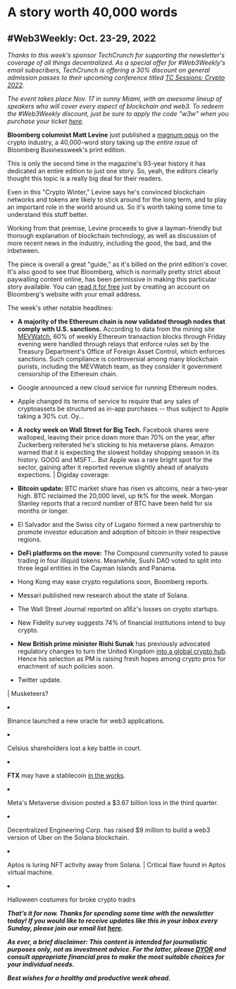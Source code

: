 # A story worth 40,000 words
## #Web3Weekly: Oct. 23-29, 2022

*Thanks to this week's sponsor TechCrunch for supporting the newsletter's coverage of all things decentralized. As a special offer for #Web3Weekly's email subscribers, TechCrunch is offering a 30% discount on  general admission passes to their upcoming conference titled [TC Sessions: Crypto 2022](https://techcrunch.com/events/tc-sessions-crypto-2022/?promo=w3w&display=true).*

*The event takes place Nov. 17 in sunny Miami, with an awesome lineup of speakers who will cover every aspect of blockchain and web3. To redeem the #Web3Weekly discount, just be sure to apply the code "w3w" when you purchase your ticket [here](https://techcrunch.com/events/tc-sessions-crypto-2022/?promo=w3w&display=true).*

**Bloomberg columnist Matt Levine** just published a [magnum opus](https://www.bloomberg.com/features/2022-the-crypto-story/?leadSource=uverify%20wall#web3) on the crypto industry, a 40,000-word story taking up the *entire issue* of Bloomberg Businessweek's print edition.

This is only the second time in the magazine's 93-year history it has dedicated an entire edition to just one story. So, yeah, the editors clearly thought this topic is a really big deal for their readers.

Even in this "Crypto Winter," Levine says he's convinced blockchain networks and tokens are likely to stick around for the long term, and to play an important role in the world around us. So it's worth taking some time to understand this stuff better.

Working from that premise, Levine proceeds to give a layman-friendly but thorough explanation of blockchain technology, as well as discussion of more recent news in the industry, including the good, the bad, and the inbetween.

The piece is overall a great "guide," as it's billed on the print edition's cover. It's also good to see that Bloomberg, which is normally pretty strict about paywalling content online, has been permissive in making this particular story available. You can [read it for free](https://www.bloomberg.com/features/2022-the-crypto-story/?leadSource=uverify%20wall#web3) just by creating an account on Bloomberg's website with your email address.

The week's other notable headlines:

- **A majority of the Ethereum chain is now validated through nodes that comply with U.S. sanctions.** According to data from the mining site [MEVWatch](https://www.mevwatch.info/), 60% of weekly Ethereum transaction blocks through Friday evening were handled through relays that enforce rules set by the Treasury Department's Office of Foreign Asset Control, which enforces sanctions. Such compliance is controversial among many blockchain purists, including the MEVWatch team, as they consider it government censorship of the Ethereum chain.

- Google announced a new cloud service for running Ethereum nodes. <!-- https://www.coindesk.com/tech/2022/10/27/google-introduces-cloud-based-blockchain-node-service-for-ethereum/ -->

- Apple changed its  terms of service to require that any sales of cryptoassets be structured as in-app purchases -- thus subject to Apple taking a 30% cut. Oy... <!-- Need link -->

- **A rocky week on Wall Street for Big Tech.** Facebook shares were walloped, leaving their price down more than 70% on the year, after Zuckerberg reiterated he's sticking to his metaverse plans. <!-- https://slate.com/technology/2022/10/facebook-meta-earnings-zuckerberg-metaverse.html --> Amazon warned that it is expecting the slowest holiday shopping season in its history. GOOG and MSFT... But Apple was a rare bright spot for the sector, gaining after it reported revenue slightly ahead of analysts expections. <!-- Need a better link but for now let's go with https://www.benzinga.com/trading-ideas/movers/22/10/29458786/whats-going-on-with-apple-shares --> | Digiday coverage: <!-- https://digiday.com/marketing/meta-google-earnings-suggest-rip-to-the-platform-momentum-narrative/ | BBC: https://www.bbc.com/news/business-63394516-->

- **Bitcoin update:** BTC market share has risen vs altcoins, near a two-year high. <!-- https://blog.kaiko.com/btc-market-share-hits-2-year-high-965238a64e9b --> BTC reclaimed the 20,000 level, up tk% for the week. <!-- Need link --> Morgan Stanley reports that a record number of BTC have been held for six months or longer. <!-- https://www.coindesk.com/policy/2022/10/28/el-salvador-lugano-sign-agreement-to-help-spread-bitcoin-adoption-and-education/
-->

- El Salvador and the Swiss city of Lugano formed a new partnership to promote investor education and adoption of bitcoin in their respective regions. <!-- https://www.coindesk.com/policy/2022/10/28/el-salvador-lugano-sign-agreement-to-help-spread-bitcoin-adoption-and-education/ -->

- **DeFi platforms on the move:** The Compound community voted to pause trading in four illiquid tokens. <!-- https://unchainedpodcast.com/compound-votes-to-pause-activity-for-illiquid-crypto-assets/ --> Meanwhile, Sushi DAO voted to split into three legal entities in the Cayman Islands and Panama. <!-- https://unchainedpodcast.com/sushi-dao-votes-to-split-into-3-legal-entities-in-cayman-islands-and-panama/ -->

- Hong Kong may ease crypto regulations soon, Boomberg reports. <!-- https://www.bloomberg.com/news/articles/2022-10-27/hong-kong-plans-to-legalize-retail-crypto-trading-to-become-hub -->

- Messari published new research about the state of Solana. <!-- https://messari.io/report/state-of-solana-q3-2022 -->

- The Wall Street Journal reported on a16z's losses on crypto startups. <!-- https://www.wsj.com/articles/andreessen-horowitz-went-all-in-on-crypto-at-the-worst-possible-time-11666769270?mod=djemalertNEWS -->

- New Fidelity survey suggests 74% of financial institutions intend to buy crypto. <!-- https://blockworks.co/74-of-institutions-plan-to-buy-crypto-fidelity-survey/ -->

- **New British prime minister Rishi Sunak** has previously advocated regulatory changes to turn the United Kingdom [into a global crypto hub](https://news.yahoo.com/rishi-sunak-crypto-hub-bitcoin-123727766.html). Hence his selection as PM is raising fresh hopes among crypto pros for enactment of such policies soon.

- Twitter update. <!-- Crypto investors hoping Musk will integrate tokenization into the social network in some way. https://blockworks.co/crypto-faithfuls-await-elon-musks-blockchain-plans-for-twitter/ |  DOGE price is way up..;. https://www.coindesk.com/markets/2022/10/24/dogechain-token-price-triples-in-seven-days/ -->

<!--
- Elon Musk visited Twitter headquarters. <!-- https://decrypt.co/112992/elon-musk-explains-why-twitter-dogecoin --> | Musketeers? <!-- https://www.nytimes.com/2022/10/27/opinion/elon-musk-twitter-purchase-robber-baron.html

https://www.coindesk.com/business/2022/10/28/elon-musk-finally-closes-deal-to-purchase-twitter-cnbc-reports/

-- >

- Early TikTok users in the U.S. began receiving checks up to $167 as part of a court settlement regarding privacy violations. Other apps could be next. <!-- https://www.cnbc.com/2022/10/28/tiktok-users-paid-over-privacy-violations-google-snap-could-be-next.html -->

- Binance launched a new oracle for web3 applications. <!-- https://www.bnbchain.org/en/blog/binance-launches-oracle-network-to-power-web3-and-bnb-chain-ecosystem/ -->

- Celsius shareholders lost a key battle in court. <!-- Need link -->

- **FTX** may have a stablecoin [in the works](https://decrypt.co/112975/ftx-chief-teases-native-stablecoin-launch-not-too-distant-future).

- Meta's Metaverse division posted a $3.67 billion loss in the third quarter. <!-- https://decrypt.co/112952/metas-metaverse-division-reports-3-67-billion-quarterly-loss -->

- Decentralized Engineering Corp. has raised $9 million to build a web3 version of Uber on the Solana blockchain. <!-- https://decrypt.co/112957/teleport-creators-raise-9m-build-decentralized-uber-rival-solana -->

- Aptos is luring NFT activity away from Solana. <!-- https://decrypt.co/112934/aptos-solana-nft-traders-creators --> | Critical flaw found in Aptos virtual machine. <!-- https://thehackernews.com/2022/10/critical-flaw-reported-in-move-virtual.html -->

- Halloween costumes for broke crypto tradrs <!-- https://www.coindesk.com/layer2/2022/10/27/halloween-costumes-for-broke-crypto-traders/ -->

_**That’s it for now. Thanks for spending some time with the newsletter today! If you would like to receive updates like this in your inbox every Sunday, please join our email list [here](https://w3w.news).**_ <!-- Be sure to delete that last line for copy going out to existing email subscribers, of course. -->

_**As ever, a brief disclaimer: This content is intended for journalistic purposes only, not as investment advice. For the latter, please [DYOR](https://www.google.com/search?q=DYOR&sxsrf=ALiCzsbQdCxZ0zVRVuYN5L2c-89lO7I5cw%3A1663013827193&source=hp&ei=w5MfY5f5BrylptQPrba9uAo&iflsig=AJiK0e8AAAAAYx-h08-1Cfk2JUZBncAoNuCZfyyt_eDY&ved=0ahUKEwjX5q-jiZD6AhW8kokEHS1bD6cQ4dUDCAk&uact=5&oq=DYOR&gs_lcp=Cgdnd3Mtd2l6EAMyCAgAEIAEELEDMgsIABCABBCxAxCLAzIICAAQgAQQiwMyCAgAEIAEEIsDMggIABCABBCLAzIICAAQgAQQiwMyCggAEIAEEAoQiwMyBQgAEIAEMgUIABCABDIFCAAQgAQ6BAgjECc6CAguELEDEIMBOhEILhCABBCxAxCDARDHARDRAzoLCAAQgAQQsQMQgwE6CAgAELEDEIMBOgsILhCABBCxAxCDAToECAAQA1AAWLEEYJkGaABwAHgBgAHaAYgB2wOSAQUyLjEuMZgBAKABAbgBAQ&sclient=gws-wiz) and consult appropriate financial pros to make the most suitable choices for your individual needs.**_

_**Best wishes for a healthy and productive week ahead.**_  
